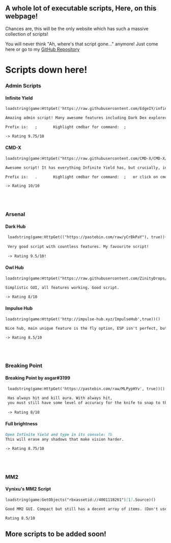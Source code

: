 ## A whole lot of executable scripts, Here, on this webpage!

Chances are, this will be the only website which has such a massive collection of scripts!

You will never think "Ah, where's that script gone..." anymore! Just come here or go to my [GitHub Repository](https://github.com/overscripted/roblox-script-list)

# Scripts down here!

### Admin Scripts

#### Infinite Yield
```markdown
loadstring(game:HttpGet('https://raw.githubusercontent.com/EdgeIY/infiniteyield/master/source'))()

Amazing admin script! Many awesome features including Dark Dex explorer! Just one thing missing, walkspeed...

Prefix is:   ;       Highlight cmdbar for command:  ; 

-> Rating 9.75/10
```
#### CMD-X
```markdown
loadstring(game:HttpGet("https://raw.githubusercontent.com/CMD-X/CMD-X/master/Source", true))()

Awesome script! It has everything Infinite Yield has, but crucially, includes walkspeed!!

Prefix is:   .       Highlight cmdbar for command:  ;   or click on cmdbar

-> Rating 10/10
```
<br>
<br>

### Arsenal 

#### Dark Hub
```markdown
 loadstring(game:HttpGet(("https://pastebin.com/raw/yCrBkPaY"), true))()
 
 Very good script with countless features. My favourite script! 
 
 -> Rating 9.5/10!
```
#### Owl Hub
```markdown
loadstring(game:HttpGet("https://raw.githubusercontent.com/ZinityDrops/OwlHubLink/master/OwlHubBack.lua"))();

Simplistic GUI, all features working. Good script.

-> Rating 8/10
```
#### Impulse Hub
```markdown
loadstring(game:HttpGet('http://impulse-hub.xyz/ImpulseHub',true))()

Nice hub, main unique feature is the fly option, ESP isn't perfect, but it isn't theirs.

-> Rating 8.5/10
```
<br>
<br>

### Breaking Point

#### Breaking Point by asgar#3199
```markdown
 loadstring(game:HttpGet('https://pastebin.com/raw/MLPypHYv', true))()
 
 Has always hit and kill aura. With always hit,
 you must still have some level of accuracy for the knife to snap to the player.
 
 -> Rating 8/10
```
#### Full brightness
```markdown
Open Infinite Yield and type in its console: fb
This will erase any shadows that make vision harder.

-> Rating 8.75/10
```
<br>
<br>

### MM2

#### Vynixu's MM2 Script
```markdown
loadstring(game:GetObjects("rbxassetid://4001118261")[1].Source)()

Good MM2 GUI. Compact but still has a decent array of items. (Don't use Coin Grabber, you will get kicked.)

Rating 8.5/10
```
## More scripts to be added soon!
